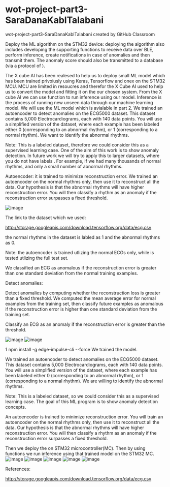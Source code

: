 # wot-project-part3-SaraDanaKablTalabani
wot-project-part3-SaraDanaKablTalabani created by GitHub Classroom

Deploy the ML algorithm on the STM32 device: deploying the algorithm also includes developing the supporting
functions to receive data over BLE, perform inference, create notifications in case of anomalies and then
transmit them. The anomaly score should also be transmitted to a database (via a protocol of ).

The X cube AI has been realesed to help us to deploy small ML model which has been trained privoiusly using Keras, Tensorflow and onex on the STM32 MCU. MCU are limited in resoucres and therefor the X Cube AI used to help us to convert the model and fitting it on the our chosen system. From the X cube AI we can use function to run inference using our model.
Inference is the process of running new unseen data through our machine learning model.
We will use the ML model which is avialable in part 2. We trained an autoencoder to detect anomalies on the ECG5000 dataset. This dataset contains 5,000 Electrocardiograms, each with 140 data points. You will use a simplified version of the dataset, where each example has been labeled either 0 (corresponding to an abnormal rhythm), or 1 (corresponding to a normal rhythm). We want to identify the abnormal rhythms.

Note: This is a labeled dataset, therefore we could consider this as a supervised learning case. One of the aim of this work is to show anomaly detection. In future work we will try to apply this to larger datasets, where you do not have labels . For example, if we had many thousands of normal rhythms, and only a small number of abnormal rhythms.

Autoencoder: it is trained to minimize reconstruction error. We trained an autoencoder on the normal rhythms only, then use it to reconstruct all the data. Our hypothesis is that the abnormal rhythms will have higher reconstruction error. You will then classify a rhythm as an anomaly if the reconstruction error surpasses a fixed threshold. 

![image](https://user-images.githubusercontent.com/101463904/186467538-38f21c8e-2c1d-4286-a187-511eaffae21a.png)


The link to the dataset which we used:

http://storage.googleapis.com/download.tensorflow.org/data/ecg.csv

the normal rhythms in the dataset is labled as 1 and the abnormal rhythms as 0. 

Note: the autoencoder is trained utlizing the normal ECGs only, while is tested utlizing the full test set.

We classified an ECG as anomalous if the reconstruction error is greater than one standard deviation from the normal training examples.

Detect anomalies:

Detect anomalies by computing whether the reconstruction loss is greater than a fixed threshold. We computed the mean average error for normal examples from the training set, then classify future examples as anomalous if the reconstruction error is higher than one standard deviation from the training set.

Classify an ECG as an anomaly if the reconstruction error is greater than the threshold.

![image](https://user-images.githubusercontent.com/101463904/186529502-81b679a3-c5a8-4c67-88dc-ddf8a073b0f6.png)
![image](https://user-images.githubusercontent.com/101463904/186530901-f4f4f3ad-1ba5-436b-b373-32fcc1880c07.png)



1 npm install -g edge-impulse-cli --force
We trained the model.

We trained an autoencoder to detect anomalies on the ECG5000 dataset. This dataset contains 5,000 Electrocardiograms, each with 140 data points. You will use a simplified version of the dataset, where each example has been labeled either 0 (corresponding to an abnormal rhythm), or 1 (corresponding to a normal rhythm). We are willing to identify the abnormal rhythms.

Note: This is a labeled dataset, so we could consider this as a supervised learning case. The goal of this ML program is to show anomaly detection concepts.

An autoencoder is trained to minimize reconstruction error. You will train an autoencoder on the normal rhythms only, then use it to reconstruct all the data. Our hypothesis is that the abnormal rhythms will have higher reconstruction error. You will then classify a rhythm as an anomaly if the reconstruction error surpasses a fixed threshold.

Then we deploy the on STM32 microcontroller(MC).
Then by using functions we run inference using that trained model on the STM32 MC.
![image](https://user-images.githubusercontent.com/101463904/184451368-f0c676d0-1019-494b-8246-38243d0ab6c7.png)
![image](https://user-images.githubusercontent.com/101463904/184451968-0189a96a-4da4-4da5-beee-3abb4acad278.png)
![image](https://user-images.githubusercontent.com/101463904/184452475-619767ad-23b0-41b0-bc7d-c298486835ef.png)
![image](https://user-images.githubusercontent.com/101463904/184452555-0da91982-4a07-4cbf-868d-657bfef5e45c.png)
![image](https://user-images.githubusercontent.com/101463904/184453216-5928d356-14ca-45dc-8d3a-efb1faffdd48.png)


References:

http://storage.googleapis.com/download.tensorflow.org/data/ecg.csv



